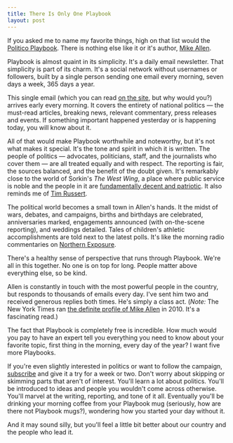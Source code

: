 ```yaml
--- 
title: There Is Only One Playbook
layout: post
---
```

If you asked me to name my favorite things, high on that list would the [Politico Playbook][pb]. There is nothing else like it or it's author, [Mike Allen][mike].

Playbook is almost quaint in its simplicity. It's a daily email newsletter. That simplicity is part of its charm. It's a social network without usernames or followers, built by a single person sending one email every morning, seven days a week, 365 days a year.

This single email (which you can read [on the site][pb], but why would you?) arrives early every morning. It covers the entirety of national politics — the must-read articles, breaking news, relevant commentary, press releases and events. If something important happened yesterday or is happening today, you will know about it. 

All of that would make Playbook worthwhile and noteworthy, but it's not what makes it special. It's the tone and spirit in which it is written. The people of politics — advocates, politicians, staff, and the journalists who cover them — are all treated equally and with respect. The reporting is fair, the sources balanced, and the benefit of the doubt given. It's remarkably close to the world of Sorkin's _The West Wing_, a place where public service is noble and the people in it are [fundamentally decent and patriotic](/2008/09/26/don-t-call-them-worthless/). It also reminds me of [Tim Russert](/2008/06/22/sundays-without-tim/).

The political world becomes a small town in Allen's hands. It the midst of wars, debates, and campaigns, births and birthdays are celebrated, anniversaries marked, engagements announced (with on-the-scene reporting), and weddings detailed. Tales of children's athletic accomplishments are told next to the latest polls. It's like the morning radio commentaries on [Northern Exposure][ne].

There's a healthy sense of perspective that runs through Playbook. We're all in this together. No one is on top for long. People matter above everything else, so be kind. 

Allen is constantly in touch with the most powerful people in the country, but responds to thousands of emails every day. I've sent him two and received generous replies both times. He's simply a class act. (_Note:_ The New York Times ran [the definite profile of Mike Allen][nyt] in 2010. It's a fascinating read.)

The fact that Playbook is completely free is incredible. How much would you pay to have an expert tell you everything you need to know about your favorite topic, first thing in the morning, every day of the year? I want five more Playbooks.

If you're even slightly interested in politics or want to follow the campaign, [subscribe][pb] and give it a try for a week or two. Don't worry about skipping or skimming parts that aren't of interest. You'll learn a lot about politics. You'll be introduced to ideas and people you wouldn't come across otherwise. You'll marvel at the writing, reporting, and tone of it all. Eventually you'll be drinking your morning coffee from your Playbook mug (seriously, how are there not Playbook mugs?), wondering how you started your day without it.

And it may sound silly, but you'll feel a little bit better about our country and the people who lead it.

[pb]: http://www.politico.com/playbook/
[mike]: http://twitter.com/mikeallen
[nyt]: http://www.nytimes.com/2010/04/25/magazine/25allen-t.html?pagewanted=all
[ne]: http://en.wikipedia.org/wiki/Northern_Exposure
[ww]: http://brianbailey.me/2008/09/26/don-t-call-them-worthless/